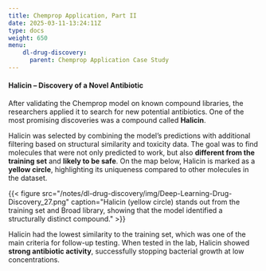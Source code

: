 ```yaml
---
title: Chemprop Application, Part II
date: 2025-03-11-13:24:11Z
type: docs 
weight: 650
menu: 
    dl-drug-discovery: 
      parent: Chemprop Application Case Study
---
```


#### Halicin – Discovery of a Novel Antibiotic

After validating the Chemprop model on known compound libraries, the researchers applied it to search for new potential antibiotics. One of the most promising discoveries was a compound called **Halicin**.

Halicin was selected by combining the model’s predictions with additional filtering based on structural similarity and toxicity data. The goal was to find molecules that were not only predicted to work, but also **different from the training set** and **likely to be safe**. On the map below, Halicin is marked as a **yellow circle**, highlighting its uniqueness compared to other molecules in the dataset.

{{< figure src="/notes/dl-drug-discovery/img/Deep-Learning-Drug-Discovery_27.png" caption="Halicin (yellow circle) stands out from the training set and Broad library, showing that the model identified a structurally distinct compound." >}}

Halicin had the lowest similarity to the training set, which was one of the main criteria for follow-up testing. When tested in the lab, Halicin showed **strong antibiotic activity**, successfully stopping bacterial growth at low concentrations.











